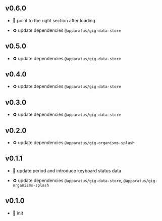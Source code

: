 ## v0.6.0

* 🐞 point to the right section after loading

* ♻️ update dependencies `@apparatus/gig-data-store`

## v0.5.0

* ♻️ update dependencies `@apparatus/gig-data-store`

## v0.4.0

* ♻️ update dependencies `@apparatus/gig-data-store`

## v0.3.0

* ♻️ update dependencies `@apparatus/gig-data-store`

## v0.2.0

* ♻️ update dependencies `@apparatus/gig-organisms-splash`

## v0.1.1

* 🐞 update period and introduce keyboard status data

* ♻️ update dependencies `@apparatus/gig-data-store`, `@apparatus/gig-organisms-splash`

## v0.1.0

* 🐣 init
